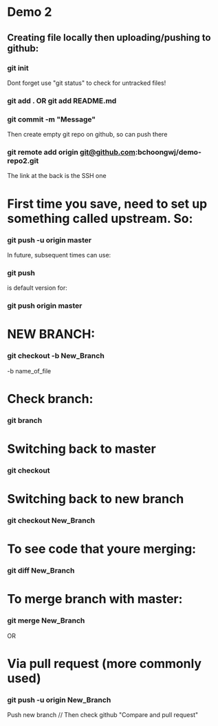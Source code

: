 # Demo 2
## Creating file locally then uploading/pushing to github:
### git init

Dont forget use "git status" to check for untracked files!
### git add . OR git add README.md
### git commit -m "Message"
Then create empty git repo on github, so can push there
### git remote add origin git@github.com:bchoongwj/demo-repo2.git
The link at the back is the SSH one
# First time you save, need to set up something called upstream. So:
### git push -u origin master
In future, subsequent times can use:
### git push
is default version for:
### git push origin master


# NEW BRANCH:
### git checkout -b New_Branch
-b name_of_file

# Check branch:
### git branch

# Switching back to master
### git checkout

# Switching back to new branch
### git checkout New_Branch

# To see code that youre merging:
### git diff New_Branch

# To merge branch with master:
### git merge New_Branch
OR
# Via pull request (more commonly used)
### git push -u origin New_Branch
Push new branch // 
Then check github "Compare and pull request"
